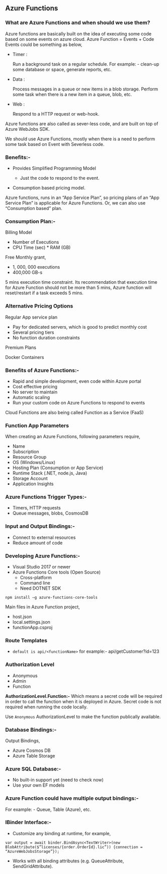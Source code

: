 ## Azure Functions

### What are Azure Functions and when should we use them?

Azure functions are basically built on the idea of executing some code based on some events on azure cloud.
Azure Function = Events + Code
Events could be something as below, 
-	Timer :

	Run a background task on a regular schedule. For example: - clean-up some database or space, generate reports, etc.
-	Data :

	Process messages in a queue or new items in a blob storage. Perform some task when there is a new item in a queue, blob, etc.
-	Web :

	Respond to a HTTP request or web-hook.

Azure functions are also called as sever-less code, and are built on top of Azure WebJobs SDK.

We should use Azure Functions, mostly when there is a need to perform some task based on Event with Severless code.

### Benefits:-

-	Provides Simplified Programming Model
    -   Just the code to respond to the event.

-	Consumption based pricing model.

Azure functions, runs in an “App Service Plan”, so pricing plans of an “App Service Plan” is applicable for Azure Functions.
Or, we can also use “Consumption based” plan.

### Consumption Plan:-

Billing Model
-	Number of Executions
-	CPU Time (sec) * RAM (GB)

Free Monthly grant, 
-	1, 000, 000 executions
-	400,000 GB-s

5 mins execution time constraint. Its recommendation that execution time for Azure Function should not be more than 5 mins, Azure function will reset/restart if a task exceeds 5 mins.

### Alternative Pricing Options
Regular App service plan 
-	Pay for dedicated servers, which is good to predict monthly cost
-	Several pricing tiers
-	No function duration constraints

Premium Plans

Docker Containers

### Benefits of Azure Functions:-
-	Rapid and simple development, even code within Azure portal
-	Cost effective pricing
-	No server to maintain
-	Automatic scaling
-	Run your custom code on Azure Functions to respond to events

Cloud Functions are also being called Function as a Service (FaaS)

### Function App Parameters
When creating an Azure Functions, following parameters require, 
-	Name 
-	Subscription 
-	Resource Group
-	OS (Windows/Linux)
-	Hosting Plan (Consumption or App Service)
-	Runtime Stack (.NET, node.js, Java)
-	Storage Account
-	Application Insights

### Azure Functions Trigger Types:-
-	Timers, HTTP requests
-	Queue messages, blobs, CosmosDB

### Input and Output Bindings:- 
-	Connect to external resources
-	Reduce amount of code 

### Developing Azure Functions:- 
-	Visual Studio 2017 or newer
-	Azure Functions Core tools (Open Source)
    -	Cross-platform
    -	Command line
    -	Need DOTNET SDK

`npm install –g azure-functions-core-tools`

Main files in Azure Function project, 
-	host.json
-	local.settings.json
-	functionApp.csproj

### Route Templates 
-	`default is api/<functionName>` for example:- api/getCustomer?id=123

### Authorization Level
-	Anonymous 
-	Admin
-	Function

**AuthorizationLevel.Function:-** Which means a secret code will be required in order to call the function when it is deployed in Azure. Secret code is not required when running the code locally.

Use `Anonymous` AuthorizationLevel to make the function publically available.

### Database Bindings:- 
Output Bindings,
-	Azure Cosmos DB
-	Azure Table Storage

### Azure SQL Database:-
-	No built-in support yet (need to check now)
-	Use your own EF models

### Azure Function could have multiple output bindings:- 
For example: - Queue, Table (Azure), etc.

### IBinder Interface:-
 -	Customize any binding at runtime, for example,
```
var output = await binder.BindAsync<TextWriter>(new BlobAttribute($”licenses/{order.OrderId}.lic”)) {connection = “AzureWebJobsStorage”});
```
-	Works with all binding attributes (e.g. QueueAttribute, SendGridAttribute).
